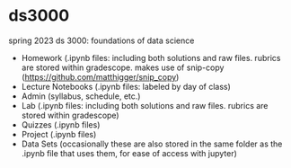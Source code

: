# ds3000

spring 2023 ds 3000: foundations of data science

- Homework (.ipynb files: including both solutions and raw files. rubrics are stored within gradescope. makes use of snip-copy (https://github.com/matthigger/snip_copy)
- Lecture Notebooks (.ipynb files: labeled by day of class)
- Admin (syllabus, schedule, etc.)
- Lab (.ipynb files: including both solutions and raw files. rubrics are stored within gradescope)
- Quizzes (.ipynb files)
- Project (.ipynb files)
- Data Sets (occasionally these are also stored in the same folder as the .ipynb file that uses them, for ease of access with jupyter)
